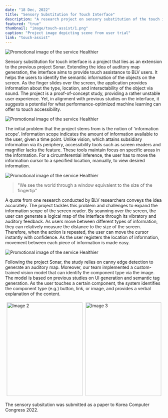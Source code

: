 ```yaml
---
date: "18 Dec, 2022"
title: "Sensory Substitution for Touch Interface"
description: "A research project on sensory substitution of the touch interface for BLV users"
featured: "true"
thumbnail: "image/touch-assist/1.png"
caption: "Project image depicting scene from user trial"
link: "touch-assist"
---
```


![Promotional image of the service Healthier](/image/touch-assist/1.png)

Sensory substitution for touch interface is a project that lies as an extension to the previous project Sonar. Extending the idea of auditory map generation, the interface aims to provide touch assistance to BLV users. It helps the users to identify the semantic information of the objects on the screen. As the finger slides over the screen, the application provides information about the type, location, and interactability of the object via sound. The project is a proof-of-concept study, providing a rather unstable user experience. Yet, in alignment with previous studies on the interface, it suggests a potential for what performance-optimized machine learning can offer to touch accessibility.

![Promotional image of the service Healthier](/image/touch-assist/2.png)

The initial problem that the project stems from is the notion of 'information scope'. Information scope indicates the amount of information available to the user, given a time point. Unlike vision, which attains subsidiary information via its periphery, accessibility tools such as screen readers and magnifier lacks the feature. These tools maintain focus on specific areas in the information. For a circumferential inference, the user has to move the information cursor to a specified location, manually, to view desired information.

![Promotional image of the service Healthier](/image/touch-assist/3.png)

> "We see the world through a window equivalent to the size of the fingertip"

A quote from one research conducted by BLV researchers conveys the idea accurately. The project tackles this problem and challenges to expand the information scope of the screen reader. By scanning over the screen, the user can generate a logical map of the interface through its vibratory and auditory feedback. As users move between different types of information, they can relatively measure the distance to the size of the screen. Therefore, when the action is repeated, the user can move the cursor instantly with confidence. As the user registers the location of information, movement between each piece of information is made easy.

![Promotional image of the service Healthier](/image/touch-assist/4.png)


Following the project Sonar, the study relies on canny edge detection to generate an auditory map. Moreover, our team implemented a custom-trained vision model that can identify the component type via the image. The model is based on previous studies on UI generation and semantic tag generation. As the user touches a certain component, the system identifies the component type (e.g.) button, link, or image, and provides a verbal explanation of the content.

<div style="display: flex;">
    <div style="flex: 1; padding: 5px;">
        <img src="/image/touch-assist/5.png" alt="Image 2" style="width: 100%; object-fit: cover; height: 300px;">
    </div>
    <div style="flex: 1; padding: 5px;">
        <img src="/image/touch-assist/6.png" alt="Image 3" style="width: 100%;
        object-fit: cover; height: 300px;">
    </div>
</div>

The sensory subsitution was submitted as a paper to Korea Computer Congress 2022.